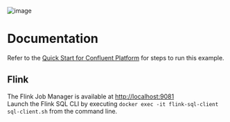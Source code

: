 ![image](../images/confluent-logo-300-2.png)
  
# Documentation

Refer to the [Quick Start for Confluent Platform](https://docs.confluent.io/platform/current/get-started/platform-quickstart.html) for steps to run this example.

## Flink

The Flink Job Manager is available at [http://localhost:9081](http://localhost:9081)  
Launch the Flink SQL CLI by executing `docker exec -it flink-sql-client sql-client.sh` from the command line.
